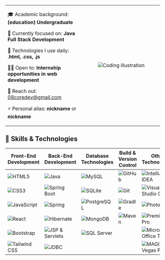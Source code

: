
<!--------------------------------------------------------------------------------------------------------------------------------------------------------->

<table align="center" border="0">

  <tr>
    <td width="50%" align="left" style="vertical-align: top;">
      <p>🎓 Academic background: <strong>(education) Undergraduate</strong></p>
      <p>🌱 Currently focused on: <strong>Java Full Stack Development</strong></p>
      <p>🤔 Technologies I use daily: <strong>.html, .css, .js</strong></p>
      <p>🧑‍💼 Open to: <strong>Internship opportunities in web development</strong></p>
      <p>📧 Reach out: <a href="mailto:08coredev@gmail.com">08coredev@gmail.com</a></p>
      <p>⚡ Personal alias: <strong>nickname</strong> or <strong>nickname</strong></p>
    </td>

  <td width="50%" align="center">
      <img align="center" alt="Coding illustration"; " src="https://repository-images.githubusercontent.com/588181932/e36ec678-7984-4cdd-8e4c-a3932772ff8e">
    </td>
  </tr>
</table>

<!-- -------------------------------------------------------------------------------------------------------------------------------------------------------------->

## 🚀 Skills & Technologies

| **Front-End Development** | **Back-End Development** | **Database Technologies** | **Build & Version Control** | **Other Technologies** |
|---------------------------|--------------------------|---------------------------|-----------------------------|------------------------|
| ![HTML5](https://img.shields.io/badge/HTML5-E34F26?style=for-the-badge&logo=html5&logoColor=white) | ![Java](https://img.shields.io/badge/Java-007396?style=for-the-badge&logo=java&logoColor=white) | ![MySQL](https://img.shields.io/badge/MySQL-4479A1?style=for-the-badge&logo=mysql&logoColor=white) | ![GitHub](https://img.shields.io/badge/GitHub-181717?style=for-the-badge&logo=github&logoColor=white) | ![IntelliJ IDEA](https://img.shields.io/badge/IntelliJ_IDEA-000000?style=for-the-badge&logo=intellij-idea&logoColor=white) |
| ![CSS3](https://img.shields.io/badge/CSS3-1572B6?style=for-the-badge&logo=css3&logoColor=white) | ![Spring Boot](https://img.shields.io/badge/Spring_Boot-6DB33F?style=for-the-badge&logo=spring-boot&logoColor=white) | ![SQLite](https://img.shields.io/badge/SQLite-003B57?style=for-the-badge&logo=sqlite&logoColor=white) | ![Git](https://img.shields.io/badge/Git-F05032?style=for-the-badge&logo=git&logoColor=white) | ![Visual Studio Code](https://img.shields.io/badge/Visual_Studio_Code-0078d4?style=for-the-badge&logo=visual-studio-code&logoColor=white) |
| ![JavaScript](https://img.shields.io/badge/JavaScript-F7DF1E?style=for-the-badge&logo=javascript&logoColor=black) | ![Spring](https://img.shields.io/badge/Spring-6DB33F?style=for-the-badge&logo=spring&logoColor=white) | ![PostgreSQL](https://img.shields.io/badge/PostgreSQL-336791?style=for-the-badge&logo=postgresql&logoColor=white) | ![Gradle](https://img.shields.io/badge/Gradle-02303A?style=for-the-badge&logo=gradle&logoColor=white) | ![Photoshop](https://img.shields.io/badge/Adobe_Photoshop-31A8FF?style=for-the-badge&logo=adobe-photoshop&logoColor=white) |
| ![React](https://img.shields.io/badge/React-61DAFB?style=for-the-badge&logo=react&logoColor=black) | ![Hibernate](https://img.shields.io/badge/Hibernate-59666C?style=for-the-badge&logo=hibernate&logoColor=white) | ![MongoDB](https://img.shields.io/badge/MongoDB-47A248?style=for-the-badge&logo=mongodb&logoColor=white) | ![Maven](https://img.shields.io/badge/Maven-C71A36?style=for-the-badge&logo=apache-maven&logoColor=white) | ![Premiere Pro](https://img.shields.io/badge/Adobe_Premiere_Pro-9999FF?style=for-the-badge&logo=adobe-premiere-pro&logoColor=white) |
| ![Bootstrap](https://img.shields.io/badge/Bootstrap-563D7C?style=for-the-badge&logo=bootstrap&logoColor=white) | ![JSP & Servlets](https://img.shields.io/badge/JSP%20%26%20Servlets-007396?style=for-the-badge&logo=java&logoColor=white) | ![SQL Server](https://img.shields.io/badge/SQL%20Server-CC2927?style=for-the-badge&logo=microsoft-sql-server&logoColor=white) |  | ![Microsoft Office Tools](https://img.shields.io/badge/Microsoft_Office-D83B01?style=for-the-badge&logo=microsoft-office&logoColor=white) |
| ![Tailwind CSS](https://img.shields.io/badge/Tailwind_CSS-06B6D4?style=for-the-badge&logo=tailwind-css&logoColor=white) | ![JDBC](https://img.shields.io/badge/JDBC-007396?style=for-the-badge&logo=java&logoColor=white) |  |  | ![MAGIX Vegas Pro](https://img.shields.io/badge/Vegas_Pro-ACACAC?style=for-the-badge&logo=vegas-pro&logoColor=white) |
